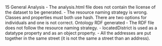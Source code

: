 15
    General
    Analysis
        - The analysis.html file does not contain the license of the dataset to be generated.
        - The resource naming strategy is wrong. Classes and properties must both use hash. There are two options for individuals and one is not correct.
    Ontology
    RDF generated
        - The RDF file does not follow the resource naming strategy.
        - locatedDistrict is used as a datatype property and as an object property.
        - All the addresses are put together in the same street (it is not the same a street than an address).
